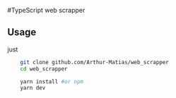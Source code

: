 #TypeScript web scrapper

## Usage

just

```bash
    git clone github.com/Arthur-Matias/web_scrapper
    cd web_scrapper

    yarn install #or npm
    yarn dev
```
